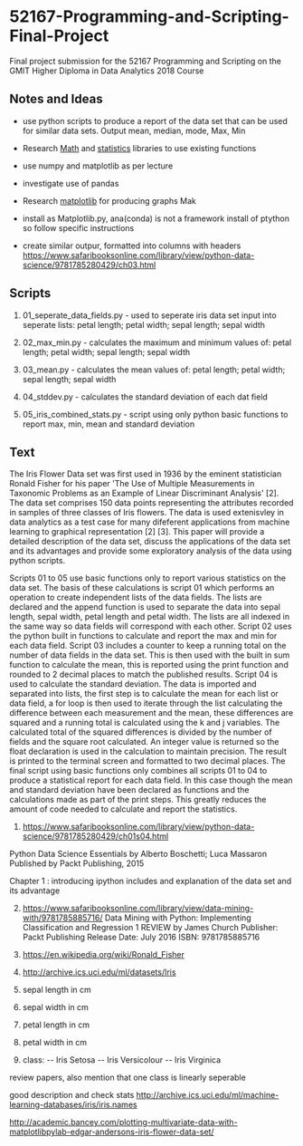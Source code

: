 # 52167-Programming-and-Scripting-Final-Project
Final project submission for the 52167 Programming and Scripting on the GMIT Higher Diploma in Data Analytics 2018 Course


## Notes and Ideas

* use python scripts to produce a report of the data set that can be used for similar data sets.  Output mean, median, mode, Max, Min

* Research [Math](https://docs.python.org/3/library/math.html#module-math) and [statistics](https://docs.python.org/3/library/statistics.html#module-statistics)  libraries to use existing functions 

* use numpy and matplotlib as per lecture

* investigate use of pandas

* Research [matplotlib](https://matplotlib.org/#) for producing graphs Mak

* install as Matplotlib.py, ana(conda) is not a framework install of ptython so follow specific instructions

* create similar outpur, formatted into columns with headers https://www.safaribooksonline.com/library/view/python-data-science/9781785280429/ch03.html


## Scripts
1. 01_seperate_data_fields.py - used to seperate iris data set input into seperate lists: petal length; petal width; sepal length; sepal width

1. 02_max_min.py - calculates the maximum and minimum values of: petal length; petal width; sepal length; sepal width

1. 03_mean.py - calculates the mean values of: petal length; petal width; sepal length; sepal width

1. 04_stddev.py - calculates the standard deviation of each dat field

1. 05_iris_combined_stats.py - script using only python basic functions to report max, min, mean and standard deviation

## Text

The Iris Flower Data set was first used in 1936 by the eminent statistician Ronald Fisher for his paper 'The Use of Multiple Measurements in Taxonomic Problems as an Example of Linear Discriminant Analysis' [2].  The data set comprises 150 data points representing the attributes recorded in samples of three classes of Iris flowers.  The data is used extenisvley in data analytics as a test case for many difeferent applications from machine learning to graphical representation [2] [3].  This paper will provide a detailed description of the data set, discuss the applications of the data set and its advantages and provide some exploratory analysis of the data using python scripts. 


Scripts 01 to 05 use basic functions only to report various statistics on the data set.  The basis of these calculations is script 01 which performs an operation to create independent lists of the data fields.  The lists are declared and the append function is used to separate the data into sepal length, sepal width, petal length and petal width.  The lists are all indexed in the same way so data fields will correspond with each other.  Script 02 uses the python built in functions to calculate and report the max and min for each data field.  Script 03 includes a counter to keep a running total on the number of data fields in the data set.  This is then used with the built in sum function to calculate the mean, this is reported using the print function and rounded to 2 decimal places to match the published results.  Script 04 is used to calculate the standard deviation.  The data is imported and separated into lists, the first step is to calculate the mean for each list or data field, a for loop is then used to iterate through the list calculating the difference between each measurement and the mean, these differences are squared and a running total is calculated using the k and j variables.  The calculated total of the squared differences is divided by the number of fields and the square root calculated.  An integer value is returned so the float declaration is used in the calculation to  maintain precision.  The result is printed to the terminal screen and formatted to two decimal places.  The final script using basic functions only combines all scripts 01 to 04 to produce a statistical report for each data field.  In this case though the mean and standard deviation have been declared as functions and the calculations made as part of the print steps.  This greatly reduces the amount of code needed to calculate and report the statistics.























1. https://www.safaribooksonline.com/library/view/python-data-science/9781785280429/ch01s04.html

Python Data Science Essentials
by Alberto Boschetti; Luca Massaron
Published by Packt Publishing, 2015

Chapter 1 : introducing ipython includes and explanation of the data set and its advantage

2. https://www.safaribooksonline.com/library/view/data-mining-with/9781785885716/ 
Data Mining with Python: Implementing Classification and Regression
  1 REVIEW
by James Church
Publisher: Packt Publishing
Release Date: July 2016
ISBN: 9781785885716

3. https://en.wikipedia.org/wiki/Ronald_Fisher

4. http://archive.ics.uci.edu/ml/datasets/Iris

1. sepal length in cm 
2. sepal width in cm 
3. petal length in cm 
4. petal width in cm 
5. class: 
-- Iris Setosa 
-- Iris Versicolour 
-- Iris Virginica


review papers, also mention that one class is linearly seperable

good description and check stats http://archive.ics.uci.edu/ml/machine-learning-databases/iris/iris.names

http://academic.bancey.com/plotting-multivariate-data-with-matplotlibpylab-edgar-andersons-iris-flower-data-set/